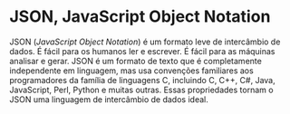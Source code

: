 # JSON, JavaScript Object Notation

JSON (_JavaScript Object Notation_) é um formato leve de intercâmbio de dados. É fácil para os humanos ler e escrever. É fácil para as máquinas analisar e gerar. JSON é um formato de texto que é completamente independente em linguagem, mas usa convenções familiares aos programadores da família de linguagens C, incluindo C, C++, C#, Java, JavaScript, Perl, Python e muitas outras. Essas propriedades tornam o JSON uma linguagem de intercâmbio de dados ideal.
